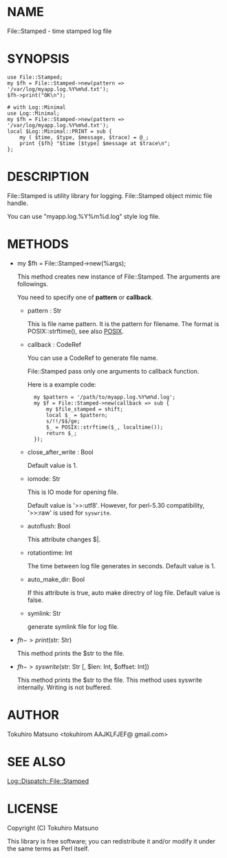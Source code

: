 # NAME

File::Stamped - time stamped log file

# SYNOPSIS

    use File::Stamped;
    my $fh = File::Stamped->new(pattern => '/var/log/myapp.log.%Y%m%d.txt');
    $fh->print("OK\n");

    # with Log::Minimal
    use Log::Minimal;
    my $fh = File::Stamped->new(pattern => '/var/log/myapp.log.%Y%m%d.txt');
    local $Log::Minimal::PRINT = sub {
        my ( $time, $type, $message, $trace) = @_;
        print {$fh} "$time [$type] $message at $trace\n";
    };

# DESCRIPTION

File::Stamped is utility library for logging. File::Stamped object mimic file handle.

You can use "myapp.log.%Y%m%d.log" style log file.

# METHODS

- my $fh = File::Stamped->new(%args);

    This method creates new instance of File::Stamped. The arguments are followings.

    You need to specify one of **pattern** or **callback**.

    - pattern : Str

        This is file name pattern. It is the pattern for filename. The format is POSIX::strftime(), see also [POSIX](https://metacpan.org/pod/POSIX).

    - callback : CodeRef

        You can use a CodeRef to generate file name.

        File::Stamped pass only one arguments to callback function.

        Here is a example code:

            my $pattern = '/path/to/myapp.log.%Y%m%d.log';
            my $f = File::Stamped->new(callback => sub {
                my $file_stamped = shift;
                local $_ = $pattern;
                s/!!/$$/ge;
                $_ = POSIX::strftime($_, localtime());
                return $_;
            });

    - close\_after\_write : Bool

        Default value is 1.

    - iomode: Str

        This is IO mode for opening file.

        Default value is '>>:utf8'.  However, for perl-5.30 compatibility, '>>:raw' is
        used for `syswrite`.

    - autoflush: Bool

        This attribute changes $|.

    - rotationtime: Int

        The time between log file generates in seconds. Default value is 1.

    - auto\_make\_dir: Bool

        If this attribute is true, auto make directry of log file. Default value is false.

    - symlink: Str

        generate symlink file for log file.

- $fh->print($str: Str)

    This method prints the $str to the file.

- $fh->syswrite($str: Str \[, $len: Int, $offset: Int\])

    This method prints the $str to the file.
    This method uses syswrite internally. Writing is not buffered.

# AUTHOR

Tokuhiro Matsuno &lt;tokuhirom AAJKLFJEF@ gmail.com>

# SEE ALSO

[Log::Dispatch::File::Stamped](https://metacpan.org/pod/Log::Dispatch::File::Stamped)

# LICENSE

Copyright (C) Tokuhiro Matsuno

This library is free software; you can redistribute it and/or modify
it under the same terms as Perl itself.

